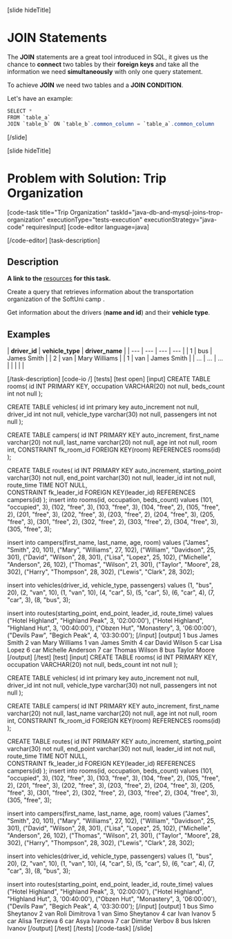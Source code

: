 [slide hideTitle]

# JOIN Statements

The **JOIN** statements are a great tool introduced in SQL, it gives us the chance to **connect** two tables by their **foreign keys** and take all the information we need **simultaneously** with only one query statement.

To achieve **JOIN** we need two tables and a **JOIN CONDITION**.

Let's have an example: 

```java
SELECT *                                                                    // Here we select everything from the two tables.
FROM `table_a`                                                              // We name the first table that we want to join.
JOIN `table_b` ON `table_b`.common_column = `table_a`.common_column         // And than we create a "Join condition" using "FOREIGN KEYS".
```
[/slide]

[slide hideTitle]
# Problem with Solution: Trip Organization
[code-task title="Trip Organization" taskId="java-db-and-mysql-joins-trop-organization" executionType="tests-execution" executionStrategy="java-code" requiresInput]
[code-editor language=java]

[/code-editor]
[task-description]
## Description

**A link to the** [resources](https://videos.softuni.org/resources/java/java-mysql/05.Table-Relations-Camp-Db-Lab.zip) **for this task.**

Create a query that retrieves information about the transportation organization of the SoftUni camp . 

Get information about the drivers (**name and id**) and their **vehicle type**. 

## Examples
| **driver_id** | **vehicle_type** | **driver_name** |
| --- | --- | --- | --- |
| 1 | bus | James Smith   |
| 2 | van | Mary Williams |
| 1 | van | James Smith   |
| … | … | … |
|  |  |  |

[/task-description]
[code-io /]
[tests]
[test open]
[input]
CREATE TABLE rooms(
    id INT PRIMARY KEY,
    occupation VARCHAR(20) not null,
    beds_count int not null
);

CREATE TABLE vehicles(
    id int primary key auto_increment not null,
    driver_id int not null,
    vehicle_type varchar(30) not null,
    passengers int not null
);

CREATE TABLE campers(
    id INT PRIMARY KEY auto_increment,
    first_name varchar(20) not null,
    last_name varchar(20) not null,
    age int not null,
    room int,
    CONSTRAINT fk_room_id FOREIGN KEY(room) REFERENCES rooms(id)
);

CREATE TABLE routes(
    id INT PRIMARY KEY auto_increment,
    starting_point varchar(30) not null,
    end_point varchar(30) not null,
    leader_id int not null,
    route_time TIME NOT NULL,   
    CONSTRAINT fk_leader_id FOREIGN KEY(leader_id) REFERENCES campers(id)
);
insert into rooms(id, occupation, beds_count)
values (101, "occupied", 3),
       (102, "free", 3),
       (103, "free", 3),
       (104, "free", 2),
       (105, "free", 2),
       (201, "free", 3),
       (202, "free", 3),
       (203, "free", 2),
       (204, "free", 3),
       (205, "free", 3),
       (301, "free", 2),
       (302, "free", 2),
       (303, "free", 2),
       (304, "free", 3),
       (305, "free", 3);

insert into campers(first_name, last_name, age, room)
values ("James", "Smith", 20, 101),
       ("Mary", "Williams", 27, 102),
       ("William", "Davidson", 25, 301),
       ("David", "Wilson", 28, 301),
       ("Lisa", "Lopez", 25, 102),
       ("Michelle", "Anderson", 26, 102),
       ("Thomas", "Wilson", 21, 301),
       ("Taylor", "Moore", 28, 302),
       ("Harry", "Thompson", 28, 302),
       ("Lewis", "Clark", 28, 302);

insert into vehicles(driver_id, vehicle_type, passengers)
values (1, "bus", 20),
       (2, "van", 10),
       (1, "van", 10),
       (4, "car", 5),
       (5, "car", 5),
       (6, "car", 4),
       (7, "car", 3),
       (8, "bus", 3);

insert into routes(starting_point, end_point, leader_id, route_time)
values ("Hotel Highland", "Highland Peak", 3, '02:00:00'),
       ("Hotel Highland", "Highland Hut", 3, '00:40:00'),
       ("Obzen Hut", "Monastery", 3, '06:00:00'),
       ("Devils Paw", "Begich Peak", 4, '03:30:00');
[/input]
[output]
1
bus
James Smith
2
van
Mary Williams
1
van
James Smith
4
car
David Wilson
5
car
Lisa Lopez
6
car
Michelle Anderson
7
car
Thomas Wilson
8
bus
Taylor Moore
[/output]
[/test]
[test]
[input]
CREATE TABLE rooms(
    id INT PRIMARY KEY,
    occupation VARCHAR(20) not null,
    beds_count int not null
);

CREATE TABLE vehicles(
    id int primary key auto_increment not null,
    driver_id int not null,
    vehicle_type varchar(30) not null,
    passengers int not null
);

CREATE TABLE campers(
    id INT PRIMARY KEY auto_increment,
    first_name varchar(20) not null,
    last_name varchar(20) not null,
    age int not null,
    room int,
    CONSTRAINT fk_room_id FOREIGN KEY(room) REFERENCES rooms(id)
);

CREATE TABLE routes(
    id INT PRIMARY KEY auto_increment,
    starting_point varchar(30) not null,
    end_point varchar(30) not null,
    leader_id int not null,
    route_time TIME NOT NULL,   
    CONSTRAINT fk_leader_id FOREIGN KEY(leader_id) REFERENCES campers(id)
);
insert into rooms(id, occupation, beds_count)
values (101, "occupied", 3),
       (102, "free", 3),
       (103, "free", 3),
       (104, "free", 2),
       (105, "free", 2),
       (201, "free", 3),
       (202, "free", 3),
       (203, "free", 2),
       (204, "free", 3),
       (205, "free", 3),
       (301, "free", 2),
       (302, "free", 2),
       (303, "free", 2),
       (304, "free", 3),
       (305, "free", 3);

insert into campers(first_name, last_name, age, room)
values ("James", "Smith", 20, 101),
       ("Mary", "Williams", 27, 102),
       ("William", "Davidson", 25, 301),
       ("David", "Wilson", 28, 301),
       ("Lisa", "Lopez", 25, 102),
       ("Michelle", "Anderson", 26, 102),
       ("Thomas", "Wilson", 21, 301),
       ("Taylor", "Moore", 28, 302),
       ("Harry", "Thompson", 28, 302),
       ("Lewis", "Clark", 28, 302);

insert into vehicles(driver_id, vehicle_type, passengers)
values (1, "bus", 20),
       (2, "van", 10),
       (1, "van", 10),
       (4, "car", 5),
       (5, "car", 5),
       (6, "car", 4),
       (7, "car", 3),
       (8, "bus", 3);

insert into routes(starting_point, end_point, leader_id, route_time)
values ("Hotel Highland", "Highland Peak", 3, '02:00:00'),
       ("Hotel Highland", "Highland Hut", 3, '00:40:00'),
       ("Obzen Hut", "Monastery", 3, '06:00:00'),
       ("Devils Paw", "Begich Peak", 4, '03:30:00');
[/input]
[output]
1
bus
Simo Sheytanov
2
van
Roli Dimitrova
1
van
Simo Sheytanov
4
car
Ivan Ivanov
5
car
Alisa Terzieva
6
car
Asya Ivanova
7
car
Dimitar Verbov
8
bus
Iskren Ivanov
[/output]
[/test]
[/tests]
[/code-task]
[/slide]
